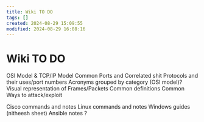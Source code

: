 ```yaml
---
title: Wiki TO DO
tags: []
created: 2024-08-29 15:09:55
modified: 2024-08-29 16:08:16
---
```


# Wiki TO DO

OSI Model & TCP/IP Model
Common Ports and Correlated shit
Protocols and their uses/port numbers
Acronyms grouped by category (OSI model)?
Visual representation of Frames/Packets
Common definitions
Common Ways to attack/exploit

Cisco commands and notes
Linux commands and notes
Windows guides (nitheesh sheet)
Ansible notes ?